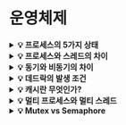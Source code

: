 # 운영체제

<details>
<summary><strong>💡 프로세스의 5가지 상태</strong></summary>
  <ul>
    <li>New(생성) : 프로세스가 생성된 상태, PCB를 할당받은 상태</li>
    <li>Running(수행) : 프로세스가 CPU에 할당되어 실행 중인 상태</li>
    <li>Ready(준비) : 프로세스가 CPU에 할당되기를 기다리는 상태</li>
    <li>Waiting(대기/블록) : 보류(block) 상태라고도 함, 프로세스가 입출력이나 이벤트를 기다리는 상태</li>
    <li>Exit(종료) : 프로세스 종료 상태</li>
    <img src="https://user-images.githubusercontent.com/70627979/210798300-49b1a731-6c4f-4500-a296-16c7e4a9a7f2.png"/>
  </ul>
</details>

<details>
<summary><strong>💡 프로세스와 스레드의 차이</strong></summary>
  <ul>
    <li>
      프로세스 : 메모리 상에서 실행중인 프로그램
      <ul>
        <li>프로세스는 최소 하나의 스레드를 보유하고 있으며, 각각 별도의 주소 공간을 독립적으로 할당받음. (<code>code</code>, <code>heap</code>, <code>stack</code>)</li>
      </ul>
    </li>
    <li>
    	스레드 : 프로세스 내에서 실행되는 흐름 단위
      <ul>
        <li>스레드는 code, heap, stack 의 주소공간 중 stack 만 별도로 할당받으며 나머지 영역은 스레드끼리 서로 공유함.</li>
      </ul>
    </li>
	</ul>
</details>

<details>
<summary><strong>💡 동기와 비동기의 차이</strong></summary>
  <ul>
    <li>
      동기 : 어떤 일이 끝난 후에 다음 일을 하는 것
      <ul>
        <li>system call이 끝날 때까지 기다리고 결과물(반환 값)을 가져옴.</li>
      </ul>
    </li>
    <li>
      비동기 : 어떤 일이 끝나지 않아도 다음 일을 수행하는 것
      <ul>
        <li>system call이 완료되지 않아도 기다리지 않으며, 추후 완료될 때 결과물(반환 값)을 가져옴.</li>
      </ul>
    </li>
  </ul>
</details>

<details>
<summary><strong>💡 데드락의 발생 조건</strong></summary>
  데드락: 여러개의 프로세스들이 여러가지 이유로 서로의 작업이 끝나기만을 기다리며 생기는 교착상태
  <ul>
    <li>
      Mutual Exclusion (상호배제) : 서로 다른 프로세스가 critical section에 동시에 진입할 수 없는 것.
    </li>
    <li>
    	Hold & wait : 자원을 최소한 하나를 점유하고, 다른 쓰레드가 사용중인 자원을 사용하기 위해 기다림.
    </li>
    <li>
    	No preemption (비선점) : 비선점형 스케쥴러를 사용할 때. (critical section에 강제로 진입 불가능)
    </li>
    <li>
    	circular wait (순환대기) : 대기하고 있는 프로세스들이 순환 형태로 대기하고 있을 때
    </li>
  </ul>
  ⇒ 4가지를 전부 만족해야 한다.
</details>

<details>
<summary><strong>💡 캐시란 무엇인가?</strong></summary>
  <ul>
    <li>
      캐시란?
      <ul>
        <li>CPU와 메인메모리 사이에 위치해 자주 사용되는 데이터 및 값을 미리 복사해두는 임시 장소</li>
      </ul>
    </li>
    <li>
      캐시의 구조
      <ul>
        <li>block : 주기억장치로부터 동시에 인출되는 정보들의 그룹</li>
        <li>line : 캐시에서 각 블록이 저장되는 장소</li>
        <li>tag : 라인에 적재된 블록을 구분해주는 정보</li>
      </ul>
    </li>
  </ul>
</details>

<details>
<summary><strong>💡 멀티 프로세스와 멀티 스레드</strong></summary>
  <ul>
    <li>
      멀티 프로세스
      <ul>
      <li>하나의 응용 프로그램을 여러 개의 프로세스로 구성하여 각 프로세스가 하나의 작업을 처리하도록 하는 방식이다.</li>
      <li>하나의 프로세스에 문제가 생겨도 다른 프로세스에 영향을 주지 않아 독립적이고 안정적이다.</li>
      <li>각 프로세스들이 독립된 메모리 영역을 가지고 있기 때문에, Context Swtiching 이 자주 일어나서 주소 공간의 공유가 빈번해지게 되면 성능 저하가 발생할 수 있다.</li>
    </ul>
    </li>
    
    <br>
    <li>
      멀티 스레드
      <ul>
	      <li>하나의 프로세스에서 여러 스레드로 자원을 공유하여 작업을 나누어 수행하는 방식이다.</li>
  	    <li>스레드는 프로스세 내 스택 영역을 제외한 메모리 영역을 공유하기 때문에, 스레드 간 데이터를 주고 받는 것이 간단해지고 시스템 자원 소모가 줄어든다.</li>
    	  <li>스레드 간 Context Switching 이 빠르다.</li>
	      <li>하나의 스레드에 문제가 생기면 전체 프로세스가 영향을 받는다.</li>
  	  </ul>
    </li>
  </ul>
</details>

<details>
<summary><strong>💡 Mutex vs Semaphore</strong></summary>
  <ul>
    <li>
      뮤텍스(Mutex)는 Locking 메커니즘으로 락을 걸은 스레드만이 임계 영역을 나갈 때 락을 해제할 수 있다.
    </li>
    <li>
      세마포어(Semaphore)는 Signaling 메커니즘으로 락을 걸지 않은 스레드도 시그널을 사용해 락을 해제할 수 있다.
      <ul>
        <li>세마포어의 카운트를 1로 설정하면 뮤텍스처럼 사용 가능하다.</li>
      </ul>
    </li>
  </ul>
</details>